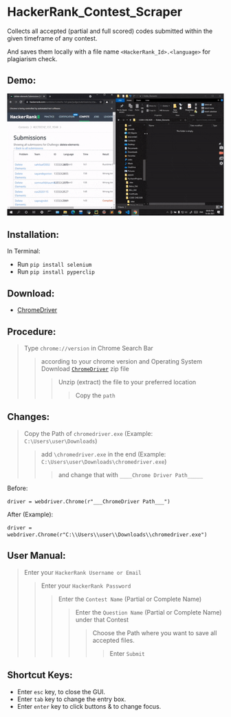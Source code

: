 # HackerRank_Contest_Scraper
Collects all accepted (partial and full scored) codes submitted within the given timeframe of any contest. 

And saves them locally with a file name `<HackerRank_Id>.<language>` for plagiarism check.

## Demo:

![alt-text](https://github.com/belelaritra/HackerRank_Contest_Scraper/blob/main/Gif/HackerRank_Scraper.gif)

## Installation:

In Terminal:
- Run `pip install selenium`
- Run `pip install pyperclip` 

## Download:

- [ChromeDriver](https://chromedriver.chromium.org/downloads)

## Procedure:

> Type `chrome://version` in Chrome Search Bar 
>> according to your chrome version and Operating System Download [`ChromeDriver`](https://chromedriver.chromium.org/downloads) zip file 
>>>  Unzip (extract) the file to your preferred location 
>>>> Copy the `path`

## Changes:
>Copy the Path of `chromedriver.exe`  (Example: `C:\Users\user\Downloads`)
>>add `\chromedriver.exe` in the end  (Example: `C:\Users\user\Downloads\chromedriver.exe`)
>>>and change that with `____Chrome Driver Path_____`

Before:
```
driver = webdriver.Chrome(r"___ChromeDriver Path___")
```
After (Example):
```
driver = webdriver.Chrome(r"C:\\Users\\user\\Downloads\\chromedriver.exe")
```

## User Manual:
>Enter your `HackerRank Username or Email`
>>Enter your `HackerRank Password`
>>>Enter the `Contest Name` (Partial or Complete Name)
>>>>Enter the `Question Name` (Partial or Complete Name) under that Contest
>>>>>Choose the Path where you want to save all accepted files.
>>>>>>Enter `Submit`

## Shortcut Keys:

- Enter `esc` key, to close the GUI.
- Enter `tab` key to change the entry box.
- Enter `enter` key to click buttons & to change focus.
